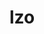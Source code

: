 ---
title: "lzo"
layout: cache
categories: [package, develop]
meta: {"compilers": ["apple-clang@16.0.0", "cce@18.0.0", "gcc@10.5.0", "gcc@11.4.0", "gcc@12.4.0", "gcc@13.3.0", "gcc@7.5.0", "intel-oneapi-compilers@2024.1.0", "intel-oneapi-compilers@2025.1.0"], "num_specs": 23, "num_specs_by_stack": {"aws-pcluster-neoverse_v1": 2, "aws-pcluster-x86_64_v4": 4, "developer-tools-aarch64-linux-gnu": 2, "developer-tools-darwin": 2, "developer-tools-x86_64_v3-linux-gnu": 2, "e4s": 2, "e4s-cray-rhel": 3, "e4s-neoverse-v2": 2, "e4s-oneapi": 2, "e4s-rocm-external": 2, "hep": 2, "radiuss": 2, "root": 23}, "oss": ["amzn2", "centos7", "rhel8", "sequoia", "ubuntu18.04", "ubuntu22.04"], "platforms": ["darwin", "linux"], "stacks": ["aws-pcluster-neoverse_v1", "aws-pcluster-x86_64_v4", "developer-tools-aarch64-linux-gnu", "developer-tools-darwin", "developer-tools-x86_64_v3-linux-gnu", "e4s", "e4s-cray-rhel", "e4s-neoverse-v2", "e4s-oneapi", "e4s-rocm-external", "hep", "radiuss", "root"], "targets": ["aarch64", "neoverse_v1", "neoverse_v2", "x86_64_v3", "x86_64_v4"], "versions": ["2.10"]}
spec_details: [{"compiler": "gcc@12.4.0", "hash": "2dg5ozhbiyqhbxjvja5oqymwwdcc2uzg", "os": "amzn2", "platform": "linux", "size": "-", "stacks": ["aws-pcluster-neoverse_v1", "root"], "target": "neoverse_v1", "variants": ["build_system=autotools", "libs:=shared,static"], "versions": ["2.10"]}, {"compiler": "gcc@10.5.0", "hash": "3f7lkxmgochbnjs7fd4wg3cxtf67mrgo", "os": "centos7", "platform": "linux", "size": "-", "stacks": ["developer-tools-x86_64_v3-linux-gnu", "root"], "target": "x86_64_v3", "variants": ["build_system=autotools", "libs:=shared,static"], "versions": ["2.10"]}, {"compiler": "intel-oneapi-compilers@2025.1.0", "hash": "5luson7okaahmuratqinduufbu43rvsb", "os": "ubuntu22.04", "platform": "linux", "size": "-", "stacks": ["e4s-oneapi", "root"], "target": "x86_64_v3", "variants": ["build_system=autotools", "libs:=shared,static"], "versions": ["2.10"]}, {"compiler": "cce@18.0.0", "hash": "62isi7hl6q77et7j3tvzlunl5mmbujgi", "os": "rhel8", "platform": "linux", "size": "-", "stacks": ["e4s-cray-rhel", "root"], "target": "x86_64_v3", "variants": ["build_system=autotools", "libs:=shared,static"], "versions": ["2.10"]}, {"compiler": "gcc@13.3.0", "hash": "aue7zjg2t4c6ib2jl46y2t3nmwty2duq", "os": "rhel8", "platform": "linux", "size": "-", "stacks": ["developer-tools-aarch64-linux-gnu", "root"], "target": "aarch64", "variants": ["build_system=autotools", "libs:=shared,static"], "versions": ["2.10"]}, {"compiler": "gcc@11.4.0", "hash": "bh5ckisbkckieytykqvmwumulpgimbjd", "os": "ubuntu22.04", "platform": "linux", "size": "-", "stacks": ["e4s-neoverse-v2", "root"], "target": "neoverse_v2", "variants": ["build_system=autotools", "libs:=shared,static"], "versions": ["2.10"]}, {"compiler": "intel-oneapi-compilers@2024.1.0", "hash": "ggilktv2ujrkfw5toisf7epxa2g4hqm4", "os": "amzn2", "platform": "linux", "size": "-", "stacks": ["aws-pcluster-x86_64_v4", "root"], "target": "x86_64_v3", "variants": ["build_system=autotools", "libs:=shared,static"], "versions": ["2.10"]}, {"compiler": "intel-oneapi-compilers@2024.1.0", "hash": "hajkduchqactms7ba6wl53qngfnlnccp", "os": "amzn2", "platform": "linux", "size": "-", "stacks": ["aws-pcluster-x86_64_v4", "root"], "target": "x86_64_v3", "variants": ["build_system=autotools", "libs:=shared,static"], "versions": ["2.10"]}, {"compiler": "intel-oneapi-compilers@2024.1.0", "hash": "hij2cqbg6aituttnrrvcqnp5enmi2ki2", "os": "amzn2", "platform": "linux", "size": "-", "stacks": ["aws-pcluster-x86_64_v4", "root"], "target": "x86_64_v4", "variants": ["build_system=autotools", "libs:=shared,static"], "versions": ["2.10"]}, {"compiler": "apple-clang@16.0.0", "hash": "ipceo4qznzdzu6l47xpkkjw74pgubqbs", "os": "sequoia", "platform": "darwin", "size": "-", "stacks": ["developer-tools-darwin", "root"], "target": "aarch64", "variants": ["build_system=autotools", "libs:=shared,static"], "versions": ["2.10"]}, {"compiler": "gcc@7.5.0", "hash": "k4lfyqvyqu5xkvwl2jxkezk4au4yqihu", "os": "ubuntu18.04", "platform": "linux", "size": "-", "stacks": ["radiuss", "root"], "target": "x86_64_v3", "variants": ["build_system=autotools", "libs:=shared,static"], "versions": ["2.10"]}, {"compiler": "intel-oneapi-compilers@2024.1.0", "hash": "kduofe42mpzmdp6bqx22yahdy67axhm6", "os": "amzn2", "platform": "linux", "size": "-", "stacks": ["aws-pcluster-x86_64_v4", "root"], "target": "x86_64_v4", "variants": ["build_system=autotools", "libs:=shared,static"], "versions": ["2.10"]}, {"compiler": "intel-oneapi-compilers@2025.1.0", "hash": "mkvh4nfs43hs7oqc3f6zjqbccohqbjhx", "os": "ubuntu22.04", "platform": "linux", "size": "-", "stacks": ["e4s-oneapi", "root"], "target": "x86_64_v3", "variants": ["build_system=autotools", "libs:=shared,static"], "versions": ["2.10"]}, {"compiler": "gcc@11.4.0", "hash": "pgs3wqeynzv3mynfusmlfxvv6yapmpm2", "os": "ubuntu22.04", "platform": "linux", "size": "-", "stacks": ["e4s", "e4s-rocm-external", "hep", "root"], "target": "x86_64_v3", "variants": ["build_system=autotools", "libs:=shared,static"], "versions": ["2.10"]}, {"compiler": "gcc@11.4.0", "hash": "ri5hvsnbpza7mi3xipeh7ufmyarow4yk", "os": "ubuntu22.04", "platform": "linux", "size": "-", "stacks": ["e4s", "e4s-rocm-external", "hep", "root"], "target": "x86_64_v3", "variants": ["build_system=autotools", "libs:=shared,static"], "versions": ["2.10"]}, {"compiler": "gcc@10.5.0", "hash": "sjssciqtlhbtjhjmtbabd36j4fspb645", "os": "centos7", "platform": "linux", "size": "-", "stacks": ["developer-tools-x86_64_v3-linux-gnu", "root"], "target": "x86_64_v3", "variants": ["build_system=autotools", "libs:=shared,static"], "versions": ["2.10"]}, {"compiler": "gcc@7.5.0", "hash": "ss66jio3e3j22glyoohcyb7ptyp7j6bc", "os": "ubuntu18.04", "platform": "linux", "size": "-", "stacks": ["radiuss", "root"], "target": "x86_64_v3", "variants": ["build_system=autotools", "libs:=shared,static"], "versions": ["2.10"]}, {"compiler": "cce@18.0.0", "hash": "tctf454x56iun2u6prrs7lykwzphvjht", "os": "rhel8", "platform": "linux", "size": "-", "stacks": ["e4s-cray-rhel", "root"], "target": "x86_64_v3", "variants": ["build_system=autotools", "libs:=shared,static"], "versions": ["2.10"]}, {"compiler": "cce@18.0.0", "hash": "urvrmnt5a2uriwiab6gxizxrqggda3ua", "os": "rhel8", "platform": "linux", "size": "-", "stacks": ["e4s-cray-rhel", "root"], "target": "x86_64_v3", "variants": ["build_system=autotools", "libs:=shared,static"], "versions": ["2.10"]}, {"compiler": "gcc@13.3.0", "hash": "wffeuy7df3t6vdgzzz6rufyikmyc5uci", "os": "rhel8", "platform": "linux", "size": "-", "stacks": ["developer-tools-aarch64-linux-gnu", "root"], "target": "aarch64", "variants": ["build_system=autotools", "libs:=shared,static"], "versions": ["2.10"]}, {"compiler": "gcc@12.4.0", "hash": "ydpjpdtmuiuarcvcid4ic2rz47zo2oww", "os": "amzn2", "platform": "linux", "size": "-", "stacks": ["aws-pcluster-neoverse_v1", "root"], "target": "neoverse_v1", "variants": ["build_system=autotools", "libs:=shared,static"], "versions": ["2.10"]}, {"compiler": "apple-clang@16.0.0", "hash": "ypybeu7ko45rszaloq3yober3rexxd5k", "os": "sequoia", "platform": "darwin", "size": "-", "stacks": ["developer-tools-darwin", "root"], "target": "aarch64", "variants": ["build_system=autotools", "libs:=shared,static"], "versions": ["2.10"]}, {"compiler": "gcc@11.4.0", "hash": "yxhekdwd4yr5schwaj7v3bs6uqbcld6y", "os": "ubuntu22.04", "platform": "linux", "size": "-", "stacks": ["e4s-neoverse-v2", "root"], "target": "neoverse_v2", "variants": ["build_system=autotools", "libs:=shared,static"], "versions": ["2.10"]}]
---